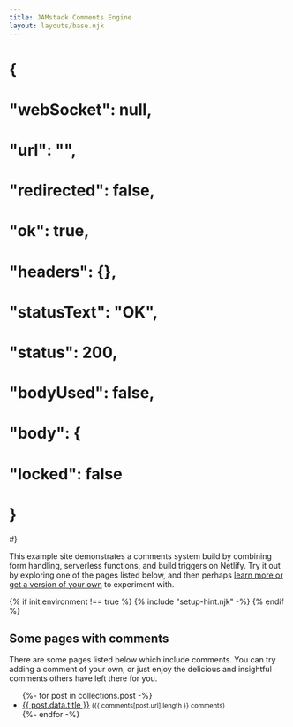 ```yaml
---
title: JAMstack Comments Engine
layout: layouts/base.njk
---
```


# {
#    "webSocket": null,
 #   "url": "",
  #  "redirected": false,
   # "ok": true,
 #   "headers": {},
  #  "statusText": "OK",
   # "status": 200,
   # "bodyUsed": false,
#    "body": {
 #       "locked": false
#    }
#}

This example site demonstrates a comments system build by combining form handling, serverless functions, and build triggers on Netlify. Try it out by exploring one of the pages listed below, and then perhaps [learn more or get a version of your own](/about) to experiment with.

{% if init.environment !== true %}
  {% include "setup-hint.njk" -%}
{% endif %}


## Some pages with comments

There are some pages listed below which include comments. You can try adding a comment of your own, or just enjoy the delicious and insightful comments others have left there for you.

<ul class="listing">
{%- for post in collections.post -%}
  <li>
    <a href="{{ post.url }}">{{ post.data.title }}</a>
    <small>({{ comments[post.url].length }} comments)</small>
  </li>
{%- endfor -%}
</ul>
